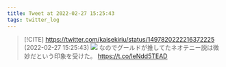 ```yaml
---
title: Tweet at 2022-02-27 15:25:43
tags: twitter_log
---
```


> [!CITE] https://twitter.com/kaisekiriu/status/1497820222216372225 (2022-02-27 15:25:43)
> ![](https://twitter.com/kaisekiriu/status/1497820222216372225)
> なのでグールドが推してたネオテニー説は微妙だという印象を受けた。
> https://t.co/IeNdd5TEAD
